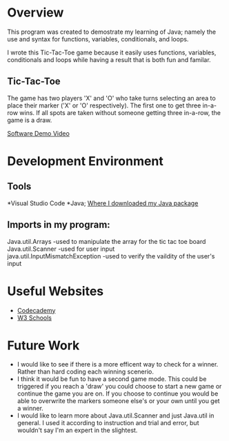 # Overview

This program was created to demostrate my learning of Java; namely the use and syntax for functions, variables, conditionals, and loops.

I wrote this Tic-Tac-Toe game because it easily uses functions, variables, conditionals and loops while having a result that is both fun and familar.

## Tic-Tac-Toe
The game has two players 'X' and 'O' who take turns selecting an area to place their marker ('X' or 'O' respectively). The first one to get three in-a-row wins. If all spots are taken without someone getting three in-a-row, the game is a draw.



[Software Demo Video](http://youtube.link.goes.here)

# Development Environment

## Tools
*Visual Studio Code
*Java; [Where I downloaded my Java package](https://www.oracle.com/java/technologies/downloads/#jdk20-windows)

## Imports in my program:<br>
Java.util.Arrays -used to manipulate the array for the tic tac toe board<br>
Java.util.Scanner -used for user input<br>
java.util.InputMismatchException -used to verify the vaildity of the user's input<br>

# Useful Websites

- [Codecademy](https://www.codecademy.com/courses/learn-java)
- [W3 Schools](https://www.w3schools.com/java/)

# Future Work

- I would like to see if there is a more efficent way to check for a winner. Rather than hard coding each winning scenerio.
-  I think it would be fun to have a second game mode. This could be triggered if you reach a 'draw' you could choose to start a new game or continue the game you are on. If you choose to continue you would be able to overwrite the markers someone else's or your own until you get a winner.
- I would like to learn more about Java.util.Scanner and just Java.util in general. I used it according to instruction and trial and error, but wouldn't say I'm an expert in the slightest. 
